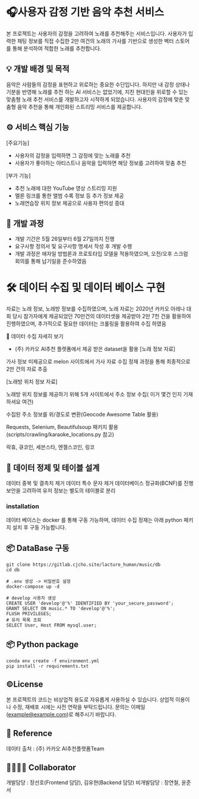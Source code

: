 
#  🎧사용자 감정 기반 음악 추천 서비스

본 프로젝트는 사용자의 감정을 고려하여 노래를 추천해주는 서비스입니다.
사용자가 입력한 채팅 정보를 직접 수집한 2만 여건의 노래의 가사를 기반으로 생성한 벡터 스토어를 통해 분석하여 적합한 노래를 추천합니다.




## 💡 개발 배경 및 목적
음악은 사람들의 감정을 표현하고 위로하는 중요한 수단입니다. 하지만 내 감정 상태나 기분을 반영해 노래를 추천
하는 AI 서비스는 없었기에, 지친 현대인을 위로할 수 있는 맞춤형 노래 추천 서비스를 개발하고자 시작하게 되었습니다. 사용자의 감정에 맞춘 맞춤형 음악 추천을 통해 개인화된 스트리밍 서비스를 제공합니다.

## ⚙️ 서비스 핵심 기능
[주요기능]

+ 사용자의 감정을 입력하면 그 감정에 맞는 노래를 추천
+ 사용자가 좋아하는 아티스트나 음악을 입력하면 해당 정보를 고려하여 맞춤 추천

[부가 기능]

+ 추천 노래에 대한 YouTube 영상 스트리밍 지원
+ 멜론 링크를 통한 앨범 수록 정보 등 추가 정보 제공
+ 노래연습장 위치 정보 제공으로 사용자 편의성 증대

## 📆 개발 과정
+ 개발 기간은 5월 26일부터 6월 27일까지 진행
+ 요구사항 정의서 및 요구사항 명세서 작성 후 개발 수행
+ 개발 과정은 애자일 방법론과 프로토타입 모델을 적용하였으며, 오전/오후 스크럼 회의를 통해 납기일을 준수하였음

# 🛠 데이터 수집 및 데이터 베이스 구현
자료는 노래 정보, 노래방 정보를 수집하였으며, 노래 자료는 2020년 카카오 아레나 대회 당시 참가자에게 제공되었던 70만건의 데이터셋을 제공받아 2만 7천 건을 활용하여 진행하였으며, 추가적으로 필요한 데이터는 크롤링을 활용하여 수집 하였음

🎵 데이터 수집 자세히 보기

- (주) 카카오 AI추천 플렛폼에서 제공 받은 dataset을 활용
[노래 정보 자료]

가사 정보 미제공으로 melon 사이트에서 가사 자료 수집
정재 과정을 통해 최종적으로 2만 건의 자료 추출

[노래방 위치 정보 자료]


노래방 위치 정보를 제공하기 위해 5개 사이트에서 주소 정보 수집( 이거 몇건 인지 기재하셔요 여건)


수집된 주소 정보를 위/경도로 변환(Geocode Awesome Table 활용)


Requests, Selenium, Beautifulsoup 패키지 활용(scripts/crawling/karaoke_locations.py 참고)


락휴, 큐코인,
세븐스타, 엔젤스코인, 링코

## 💾 데이터 정제 및 테이블 설계

데이터 중복 및 결측치 제거
데이터 특수 문자 제거
데이터베이스 정규화(BCNF)를 진행
보안을 고려하여 유저 정보는 별도의 테이블로 분리

### installation
데이터 베이스는 docker 를 통해 구동 가능하며, 데이터 수집 정재는 아래 python 패키지 설치 후 구동 가능합니다.

## 📦 DataBase 구동
```
git clone https://gitlab.cjcho.site/lacture_human/music/db
cd db
```
```
# .env 생성 -> 비밀번호 설정
docker-compose up -d

# develop 사용자 생성
CREATE USER 'develop'@'%' IDENTIFIED BY 'your_secure_password';
GRANT SELECT ON music.* TO 'develop'@'%';
FLUSH PRIVILEGES;
# 유저 목록 조회
SELECT User, Host FROM mysql.user;
```
## 📦 Python package
```
conda env create -f environment.yml
pip install -r requirements.txt
```
## ©️License
본 프로젝트의 코드는 비상업적 용도로 자유롭게 사용하실 수 있습니다.
상업적 이용이나 수정, 재배포 시에는 사전 연락을 부탁드립니다.
문의는 이메일(example@example.com)로 해주시기 바랍니다.

## 📖 Reference
데이터 출처 : (주) 카카오 AI추천플랫폼Team

## 👨‍💻👩‍💻 Collaborator
개발담당 : 장선호(Frontend 담당), 김유현(Backend 담당)
비개발담당 : 장연철, 윤준서
